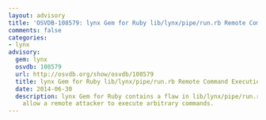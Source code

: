 ```yaml
---
layout: advisory
title: 'OSVDB-108579: lynx Gem for Ruby lib/lynx/pipe/run.rb Remote Command Execution'
comments: false
categories:
- lynx
advisory:
  gem: lynx
  osvdb: 108579
  url: http://osvdb.org/show/osvdb/108579
  title: lynx Gem for Ruby lib/lynx/pipe/run.rb Remote Command Execution
  date: 2014-06-30
  description: lynx Gem for Ruby contains a flaw in lib/lynx/pipe/run.rb that may
    allow a remote attacker to execute arbitrary commands.
---
```

